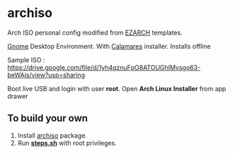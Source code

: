 # archiso
Arch ISO personal config modified from [EZARCH](https://sourceforge.net/projects/ezarch) templates.

[Gnome](https://www.gnome.org/gnome-3/) Desktop Environment. With [Calamares](https://calamares.io/) installer. Installs offline

Sample ISO : https://drive.google.com/file/d/1yh4qznuFpO8ATOUGhIMvsgo63-beWAjs/view?usp=sharing

Boot live USB and login with user **root**. Open **Arch Linux Installer** from app drawer

## To build your own
 1. Install [archiso](https://www.archlinux.org/packages/extra/any/archiso/) package.
 2. Run [**steps.sh**](https://github.com/theHari08/archiso/blob/master/steps.sh) with root privileges.
